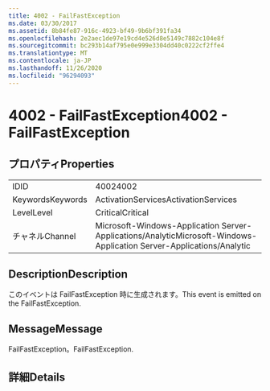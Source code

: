 ```yaml
---
title: 4002 - FailFastException
ms.date: 03/30/2017
ms.assetid: 8b84fe87-916c-4923-bf49-9b6bf391fa34
ms.openlocfilehash: 2e2aec1de97e19cd4e526d8e5149c7882c104e8f
ms.sourcegitcommit: bc293b14af795e0e999e3304dd40c0222cf2ffe4
ms.translationtype: MT
ms.contentlocale: ja-JP
ms.lasthandoff: 11/26/2020
ms.locfileid: "96294093"
---
```

# <a name="4002---failfastexception"></a><span data-ttu-id="607a7-102">4002 - FailFastException</span><span class="sxs-lookup"><span data-stu-id="607a7-102">4002 - FailFastException</span></span>

## <a name="properties"></a><span data-ttu-id="607a7-103">プロパティ</span><span class="sxs-lookup"><span data-stu-id="607a7-103">Properties</span></span>  
  
|||  
|-|-|  
|<span data-ttu-id="607a7-104">ID</span><span class="sxs-lookup"><span data-stu-id="607a7-104">ID</span></span>|<span data-ttu-id="607a7-105">4002</span><span class="sxs-lookup"><span data-stu-id="607a7-105">4002</span></span>|  
|<span data-ttu-id="607a7-106">Keywords</span><span class="sxs-lookup"><span data-stu-id="607a7-106">Keywords</span></span>|<span data-ttu-id="607a7-107">ActivationServices</span><span class="sxs-lookup"><span data-stu-id="607a7-107">ActivationServices</span></span>|  
|<span data-ttu-id="607a7-108">Level</span><span class="sxs-lookup"><span data-stu-id="607a7-108">Level</span></span>|<span data-ttu-id="607a7-109">Critical</span><span class="sxs-lookup"><span data-stu-id="607a7-109">Critical</span></span>|  
|<span data-ttu-id="607a7-110">チャネル</span><span class="sxs-lookup"><span data-stu-id="607a7-110">Channel</span></span>|<span data-ttu-id="607a7-111">Microsoft-Windows-Application Server-Applications/Analytic</span><span class="sxs-lookup"><span data-stu-id="607a7-111">Microsoft-Windows-Application Server-Applications/Analytic</span></span>|  
  
## <a name="description"></a><span data-ttu-id="607a7-112">Description</span><span class="sxs-lookup"><span data-stu-id="607a7-112">Description</span></span>  

 <span data-ttu-id="607a7-113">このイベントは FailFastException 時に生成されます。</span><span class="sxs-lookup"><span data-stu-id="607a7-113">This event is emitted on the FailFastException.</span></span>  
  
## <a name="message"></a><span data-ttu-id="607a7-114">Message</span><span class="sxs-lookup"><span data-stu-id="607a7-114">Message</span></span>  

 <span data-ttu-id="607a7-115">FailFastException。</span><span class="sxs-lookup"><span data-stu-id="607a7-115">FailFastException.</span></span>  
  
## <a name="details"></a><span data-ttu-id="607a7-116">詳細</span><span class="sxs-lookup"><span data-stu-id="607a7-116">Details</span></span>
